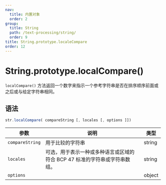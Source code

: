 ```yaml
---
nav:
  title: 内置对象
  order: 2
group:
  title: String
  path: /text-processing/string/
  order: 9
title: String.prototype.localeCompare
order: 12
---
```


# String.prototype.localCompare()

`localCompare()` 方法返回一个数字来指示一个参考字符串是否在排序顺序前面或之后或与给定字符串相同。

## 语法

```js
str.localCompare( compareString [, locales [, options ]])
```

| 参数            | 说明                                                                       | 类型   |
| --------------- | -------------------------------------------------------------------------- | ------ |
| `compareString` | 用于比较的字符串                                                           | string |
| `locales`       | 可选，用于表示一种或多种语言或区域的符合 BCP 47 标准的字符串或字符串数组。 | string |
| `options`       |                                                                            | object |
